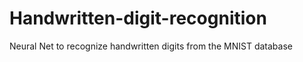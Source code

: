 # Handwritten-digit-recognition
Neural Net to recognize handwritten digits from the MNIST database 
